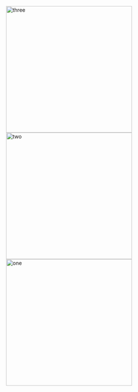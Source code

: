 <img width="344" alt="three" src="https://user-images.githubusercontent.com/49156359/140029176-c58a229c-5e60-4655-82af-e25e931e713d.png">
<img width="344" alt="two" src="https://user-images.githubusercontent.com/49156359/140029195-8280551d-0b6c-4e7c-ba21-e9a920a2a91a.png">
<img width="344" alt="one" src="https://user-images.githubusercontent.com/49156359/140029201-4038966b-a3b0-4b19-bf7f-6d460f695606.png">
 

